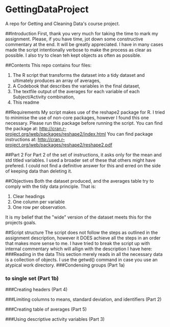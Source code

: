 # GettingDataProject
A repo for Getting and Cleaning Data's course project.

##Introduction
First, thank you very much for taking the time to mark my assignment. Please, if you have time, jot down some constructive 
commentary at the end. It will be greatly appreciated. I have in many cases made the script intentionally verbose to make the 
process as clear as possible. I also try to clean teh kept objects as often as possible.

##Contents
This repo contains four files:
1. The R script that transforms the dataset into a tidy dataset and ultimately produces an array of averages,
2. A Codebook that describes the variables in the final dataset,
3. The textfile output of the averages for each variable of each Subject/Activity combination,
4. This readme

##Requirements
My script makes use of the reshape2 package for R. I tried to minimise the use of non-core packages, however I found this one
necessary. Please run this package before running the script.
You can find the package at: http://cran.r-project.org/web/packages/reshape2/index.html
You can find package instructions at: http://cran.r-project.org/web/packages/reshape2/reshape2.pdf

##Part 2
For Part 2 of the set of instructions, it asks only for the mean and std titled variables. I used a broader set of these that 
others might have prefered. I could not find a definitive answer for this and erred on the side of keeping data than deleting 
it.

##Objectives
Both the dataset produced, and the averages table try to comply with the tidy data principle. That is:
1. Clear headings
2. One column per variable
3. One row per observation.

It is my belief that the "wide" version of the dataset meets this for the projects goals. 

##Script structure
The script does not follow the steps as outlined in the assignment description, however it DOES achieve all the steps
in an order that makes more sense to me. I have tried to break the script up with internal commentary which will allign with 
the description I have here:
###Reading in the data
This section merely reads in all the necessary data is a collection of objects. I use the getwd() command in case you use an 
atypical work directory.
###Condensing groups (Part 1a)

### to single set (Part 1b)

###Creating headers (Part 4)

###Limiting columns to means, standard deviation, and identifiers (Part 2)

###Creating table of averages (Part 5)

###Using descriptive activity variables (Part 3)


